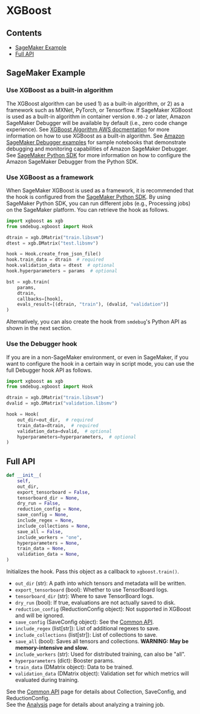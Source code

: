 # XGBoost

## Contents

- [SageMaker Example](#sagemaker-example)
- [Full API](#full-api)

## SageMaker Example

### Use XGBoost as a built-in algorithm

The XGBoost algorithm can be used 1) as a built-in algorithm, or 2) as a framework such as MXNet, PyTorch, or Tensorflow.
If SageMaker XGBoost is used as a built-in algorithm in container version `0.90-2` or later, Amazon SageMaker Debugger will be available by default (i.e., zero code change experience).
See [XGBoost Algorithm AWS docmentation](https://docs.aws.amazon.com/sagemaker/latest/dg/xgboost.html) for more information on how to use XGBoost as a built-in algorithm.
See [Amazon SageMaker Debugger examples](https://github.com/awslabs/amazon-sagemaker-examples/tree/master/sagemaker-debugger) for sample notebooks that demonstrate debugging and monitoring capabilities of Amazon SageMaker Debugger.
See [SageMaker Python SDK](https://sagemaker.readthedocs.io/en/stable/) for more information on how to configure the Amazon SageMaker Debugger from the Python SDK.

### Use XGBoost as a framework

When SageMaker XGBoost is used as a framework, it is recommended that the hook is configured from the [SageMaker Python SDK](https://sagemaker.readthedocs.io/en/stable/).
By using SageMaker Python SDK, you can run different jobs (e.g., Processing jobs) on the SageMaker platform.
You can retrieve the hook as follows.
```python
import xgboost as xgb
from smdebug.xgboost import Hook

dtrain = xgb.DMatrix("train.libsvm")
dtest = xgb.DMatrix("test.libsmv")

hook = Hook.create_from_json_file()
hook.train_data = dtrain  # required
hook.validation_data = dtest  # optional
hook.hyperparameters = params  # optional

bst = xgb.train(
    params,
    dtrain,
    callbacks=[hook],
    evals_result=[(dtrain, "train"), (dvalid, "validation")]
)
```

Alternatively, you can also create the hook from `smdebug`'s Python API as shown in the next section.

### Use the Debugger hook

If you are in a non-SageMaker environment, or even in SageMaker, if you want to configure the hook in a certain way in script mode, you can use the full Debugger hook API as follows.
```python
import xgboost as xgb
from smdebug.xgboost import Hook

dtrain = xgb.DMatrix("train.libsvm")
dvalid = xgb.DMatrix("validation.libsmv")

hook = Hook(
    out_dir=out_dir,  # required
    train_data=dtrain,  # required
    validation_data=dvalid,  # optional
    hyperparameters=hyperparameters,  # optional
)
```

## Full API

```python
def __init__(
    self,
    out_dir,
    export_tensorboard = False,
    tensorboard_dir = None,
    dry_run = False,
    reduction_config = None,
    save_config = None,
    include_regex = None,
    include_collections = None,
    save_all = False,
    include_workers = "one",
    hyperparameters = None,
    train_data = None,
    validation_data = None,
)
```

Initializes the hook. Pass this object as a callback to `xgboost.train()`.
* `out_dir` (str): A path into which tensors and metadata will be written.
* `export_tensorboard` (bool): Whether to use TensorBoard logs.
* `tensorboard_dir` (str): Where to save TensorBoard logs.
* `dry_run` (bool): If true, evaluations are not actually saved to disk.
* `reduction_config` (ReductionConfig object): Not supported in XGBoost and will be ignored.
* `save_config` (SaveConfig object): See the [Common API](https://github.com/awslabs/sagemaker-debugger/blob/master/docs/api.md).
* `include_regex` (list[str]): List of additional regexes to save.
* `include_collections` (list[str]): List of collections to save.
* `save_all` (bool): Saves all tensors and collections. **WARNING: May be memory-intensive and slow.**
* `include_workers` (str): Used for distributed training, can also be "all".
* `hyperparameters` (dict): Booster params.
* `train_data` (DMatrix object): Data to be trained.
* `validation_data` (DMatrix object): Validation set for which metrics will evaluated during training.

See the [Common API](https://github.com/awslabs/sagemaker-debugger/blob/master/docs/api.md) page for details about Collection, SaveConfig, and ReductionConfig.\
See the [Analysis](https://github.com/awslabs/sagemaker-debugger/blob/master/docs/analysis.md) page for details about analyzing a training job.
